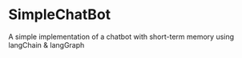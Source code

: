 # SimpleChatBot
A simple implementation of a chatbot with short-term memory using langChain &amp; langGraph

